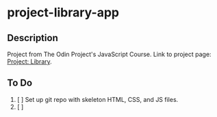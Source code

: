 # project-library-app

## Description

Project from The Odin Project's JavaScript Course. Link to project page: [Project: Library](https://www.theodinproject.com/lessons/node-path-javascript-library).

## To Do

1. [ ] Set up git repo with skeleton HTML, CSS, and JS files.
2. [ ] 